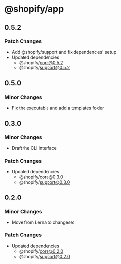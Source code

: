 # @shopify/app

## 0.5.2

### Patch Changes

- Add @shopify/support and fix dependencies' setup
- Updated dependencies
  - @shopify/core@0.5.2
  - @shopify/support@0.5.2

## 0.5.0

### Minor Changes

- Fix the executable and add a templates folder

## 0.3.0

### Minor Changes

- Draft the CLI interface

### Patch Changes

- Updated dependencies
  - @shopify/core@0.3.0
  - @shopify/support@0.3.0

## 0.2.0

### Minor Changes

- Move from Lerna to changeset

### Patch Changes

- Updated dependencies
  - @shopify/core@0.2.0
  - @shopify/support@0.2.0
